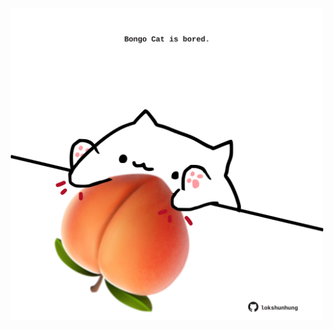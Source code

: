 <!-- built at 06/11/2024, 08:00:46 UTC -->
<p align="center">
  <img width="500" height="500" src="./ReadmeImage.svg">
</p>
